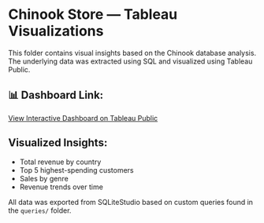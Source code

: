 # Chinook Store — Tableau Visualizations

This folder contains visual insights based on the Chinook database analysis.  
The underlying data was extracted using SQL and visualized using Tableau Public.

## 📊 Dashboard Link:
[View Interactive Dashboard on Tableau Public](https://public.tableau.com/app/profile/benjamin.munson/viz/ChinookSQLTableauVisualization/ChinookSalesAnalysis)

## Visualized Insights:
- Total revenue by country
- Top 5 highest-spending customers
- Sales by genre
- Revenue trends over time

All data was exported from SQLiteStudio based on custom queries found in the `queries/` folder.
